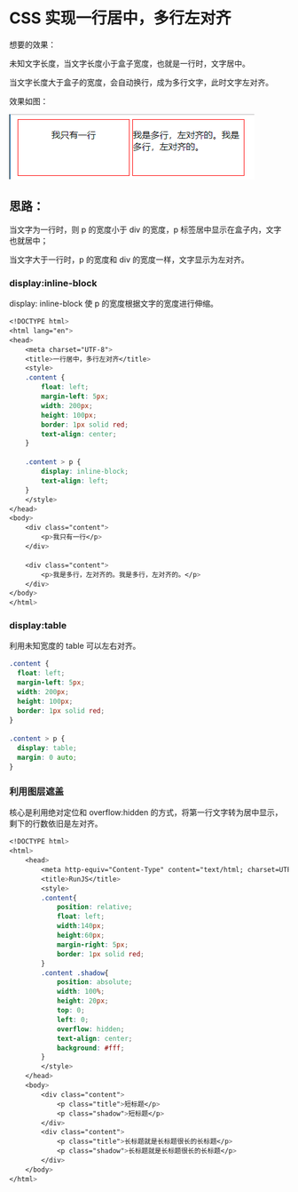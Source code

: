 # CSS 实现一行居中，多行左对齐

想要的效果：

未知文字长度，当文字长度小于盒子宽度，也就是一行时，文字居中。

当文字长度大于盒子的宽度，会自动换行，成为多行文字，此时文字左对齐。

效果如图：

![](/assets/一行居中，多行左对齐.png)

## 思路：

当文字为一行时，则 p 的宽度小于 div 的宽度，p 标签居中显示在盒子内，文字也就居中；

当文字大于一行时，p 的宽度和 div 的宽度一样，文字显示为左对齐。

### display:inline-block

display: inline-block 使 p 的宽度根据文字的宽度进行伸缩。

```css
<!DOCTYPE html>
<html lang="en">
<head>
	<meta charset="UTF-8">
	<title>一行居中，多行左对齐</title>
	<style>
	.content {
		float: left;
		margin-left: 5px;
		width: 200px;
		height: 100px;
		border: 1px solid red;
		text-align: center;
	}

	.content > p {
		display: inline-block;
		text-align: left;
	}
	</style>
</head>
<body>
	<div class="content">
		<p>我只有一行</p>
	</div>

	<div class="content">
		<p>我是多行，左对齐的。我是多行，左对齐的。</p>
	</div>
</body>
</html>
```

### display:table

利用未知宽度的 table 可以左右对齐。

```css
.content {
  float: left;
  margin-left: 5px;
  width: 200px;
  height: 100px;
  border: 1px solid red;
}

.content > p {
  display: table;
  margin: 0 auto;
}
```

### 利用图层遮盖

核心是利用绝对定位和 overflow:hidden 的方式，将第一行文字转为居中显示，剩下的行数依旧是左对齐。

```css
<!DOCTYPE html>
<html>
    <head>
        <meta http-equiv="Content-Type" content="text/html; charset=UTF-8">
        <title>RunJS</title>
        <style>
        .content{
            position: relative;
            float: left;
            width:140px;
            height:60px;
            margin-right: 5px;
            border: 1px solid red;
        }
        .content .shadow{
            position: absolute;
            width: 100%;
            height: 20px;
            top: 0;
            left: 0;
            overflow: hidden;
            text-align: center;
            background: #fff;
        }
        </style>
    </head>
    <body>
    	<div class="content">
    		<p class="title">短标题</p>
    		<p class="shadow">短标题</p>
    	</div>
    	<div class="content">
    		<p class="title">长标题就是长标题很长的长标题</p>
    		<p class="shadow">长标题就是长标题很长的长标题</p>
    	</div>
    </body>
</html>
```
